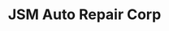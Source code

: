 ---
title: "JSM Auto Repair Corp"
url: /east-hampton-north/jsm-auto-repair-corp/
shop: Autowerkstatt
---